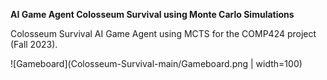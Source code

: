 **AI Game Agent Colosseum Survival using Monte Carlo Simulations**


Colosseum Survival AI Game Agent using MCTS for the COMP424 project (Fall 2023).

![Gameboard](Colosseum-Survival-main/Gameboard.png | width=100)
